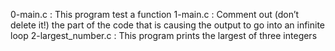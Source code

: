 0-main.c : This program test a function
1-main.c : Comment out (don’t delete it!) the part of the code that is causing the output to go into an infinite loop
2-largest_number.c : This program prints the largest of three integers
